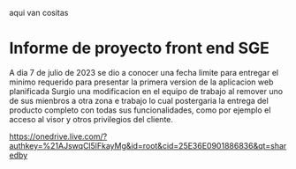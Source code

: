 aqui van cositas

# Informe de proyecto front end SGE
 A dia 7 de julio de 2023 se dio a conocer una fecha limite para entregar el minimo requerido para presentar la primera version de la aplicacion web planificada
 Surgio una modificacion en el equipo de trabajo al remover uno de sus mienbros a otra zona e trabajo lo cual postergaria la entrega del producto completo con todas sus funcionalidades, como por ejemplo el acceso al visor y otros privilegios del cliente.


https://onedrive.live.com/?authkey=%21AJswqCl5lFkayMg&id=root&cid=25E36E0901886836&qt=sharedby

